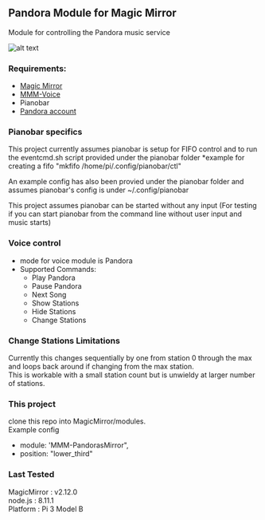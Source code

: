 ## Pandora Module for Magic Mirror

Module for controlling the Pandora music service

![alt text](https://github.com/spelinski/MMM-PandorasMirror/blob/master/images/example.png)


### Requirements:
* [Magic Mirror](https://github.com/MichMich/MagicMirror)
* [MMM-Voice](https://github.com/fewieden/MMM-voice)
* Pianobar
* [Pandora account](https://www.pandora.com/)

### Pianobar specifics
This project currently assumes pianobar is setup for FIFO control and to run the eventcmd.sh script provided under the pianobar folder
*example for creating a fifo "mkfifo /home/pi/.config/pianobar/ctl"

An example config has also been provied under the pianobar folder and assumes pianobar's config is under ~/.config/pianobar

This project assumes pianobar can be started without any input (For testing if you can start pianobar from the command line without user input and music starts)

### Voice control
* mode for voice module is Pandora
* Supported Commands:
    * Play Pandora
    * Pause Pandora
    * Next Song
    * Show Stations
    * Hide Stations
    * Change Stations

### Change Stations Limitations

Currently this changes sequentially by one from station 0 through the max and loops back around if changing from the max station.  
This is workable with a small station count but is unwieldy at larger number of stations.

### This project

clone this repo into MagicMirror/modules.  
Example config
- module: 'MMM-PandorasMirror",
- position: "lower_third"

### Last Tested
MagicMirror : v2.12.0  
node.js : 8.11.1  
Platform : Pi 3 Model B
